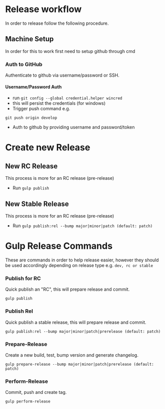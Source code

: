 # Release workflow
In order to release follow the following procedure.

## Machine Setup
In order for this to work first need to setup github through cmd

### Auth to GitHub
Authenticate to github via username/password or SSH.

#### Username/Password Auth
- run `git config --global credential.helper wincred`
 - this will persist the credentials (for windows)
- Trigger push command e.g.

```
git push origin develop
```
 - Auth to github by providing username and password/token


# Create new Release

## New RC Release
This process is more for an RC release (pre-release)
 - Run `gulp publish`

## New Stable Release
This process is more for an RC release (pre-release)
 - Run `gulp publish:rel --bump major|minor|patch (default: patch)`


# Gulp Release Commands
These are commands in order to help release easier, however they should be used accordingly depending
on release type e.g. `dev, rc or stable`

### Publish for RC
Quick publish an "RC", this will prepare release and commit.
```
gulp publish
```

### Publish Rel
Quick publish a stable release, this will prepare release and commit.
```
gulp publish:rel --bump major|minor|patch|prerelease (default: patch)
```

### Prepare-Release
Create a new build, test, bump version and generate changelog.
```
gulp prepare-release --bump major|minor|patch|prerelease (default: patch)
```

### Perform-Release
Commit, push and create tag.
```
gulp perform-release
```